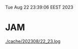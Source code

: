 Tue Aug 22 23:39:06 EEST 2023
# JAM
<a href='./cache/202308/22_23.log'>./cache/202308/22_23.log</a>
